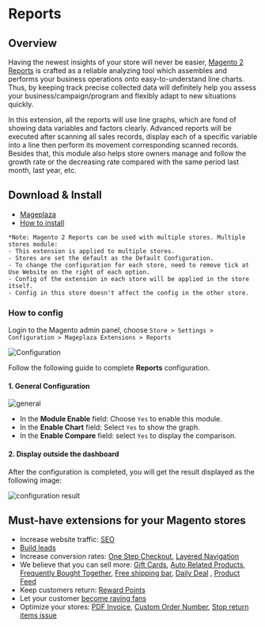 # Reports

## Overview
Having the newest insights of your store will never be easier, [Magento 2 Reports](https://www.mageplaza.com/magento-2-reports-extension/) is crafted as a reliable analyzing tool which assembles and performs your business operations onto easy-to-understand line charts. Thus, by keeping track precise collected data will definitely help you assess your business/campaign/program and flexibly adapt to new situations quickly. 

In this extension, all the reports will use line graphs, which are fond of showing data variables and factors clearly. Advanced reports will be executed after scanning all sales records, display each of a specific variable into a line then perform its movement corresponding scanned records. Besides that, this module also helps store owners manage and follow the growth rate or the decreasing rate compared with the same period last month, last year, etc.

## Download & Install

- [Mageplaza](https://www.mageplaza.com/magento-2-reports-extension/)
- [How to install](https://www.mageplaza.com/install-magento-2-extension/)

```
*Note: Magento 2 Reports can be used with multiple stores. Multiple stores module:
- This extension is applied to multiple stores.
- Stores are set the default as the Default Configuration.
- To change the configuration for each store, need to remove tick at Use Website on the right of each option.
- Config of the extension in each store will be applied in the store itself.
- Config in this store doesn't affect the config in the other store.
```

### How to config

Login to the Magento admin panel, choose `Store > Settings > Configuration > Mageplaza Extensions > Reports`

![Configuration](https://i.imgur.com/BkoGnd1.png)

Follow the following guide to complete **Reports** configuration.

#### 1. General Configuration

![general](https://i.imgur.com/IGClDwN.png)

* In the **Module Enable** field: Choose `Yes` to enable this module.
* In the **Enable Chart** field: Select `Yes` to show the graph.
* In the **Enable Compare** field: select `Yes` to display the comparison.

#### 2. Display outside the dashboard

After the configuration is completed, you will get the result displayed as the following image:

![configuration result](https://i.imgur.com/1DL4ks1.png)








## Must-have extensions for your Magento stores

- Increase website traffic: [SEO](https://www.mageplaza.com/magento-2-seo-extension/)
- [Build leads](https://www.mageplaza.com/magento-2-better-popup/)
- Increase conversion rates: [One Step Checkout](https://www.mageplaza.com/magento-2-one-step-checkout-extension/), [Layered Navigation](https://www.mageplaza.com/magento-2-layered-navigation-extension/)
- We believe that you can sell more: [Gift Cards](https://www.mageplaza.com/magento-2-gift-card-extension/), [Auto Related Products](https://www.mageplaza.com/magento-2-automatic-related-products/), [Frequently Bought Together](https://www.mageplaza.com/magento-2-frequently-bought-together/), [Free shipping bar](https://www.mageplaza.com/magento-2-free-shipping-bar/), [Daily Deal](https://www.mageplaza.com/magento-2-daily-deal-extension/) , [Product Feed](https://www.mageplaza.com/magento-2-product-feed-extension/)
- Keep customers return: [Reward Points](https://www.mageplaza.com/magento-2-reward-points-extension/)
- Let your customer [become raving fans](https://www.mageplaza.com/magento-2-affiliate-extension/)
- Optimize your stores: [PDF Invoice](https://www.mageplaza.com/magento-2-pdf-invoice-extension/), [Custom Order Number](https://www.mageplaza.com/magento-2-custom-order-number/), [Stop return items issue](https://www.mageplaza.com/magento-2-size-chart/)
